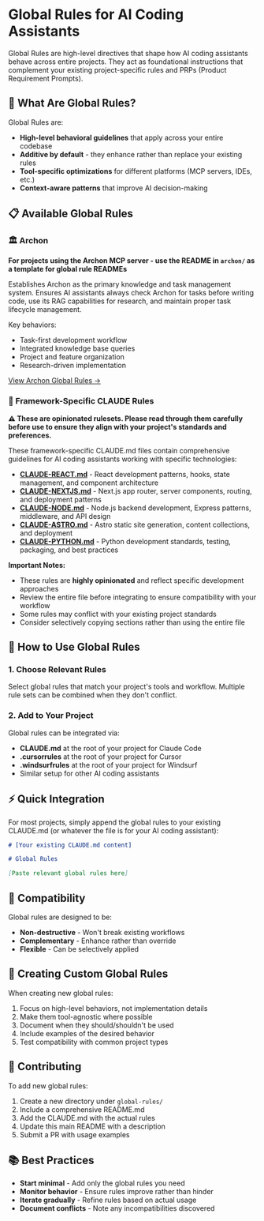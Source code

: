# Global Rules for AI Coding Assistants

Global Rules are high-level directives that shape how AI coding assistants behave across entire projects. They act as foundational instructions that complement your existing project-specific rules and PRPs (Product Requirement Prompts).

## 🎯 What Are Global Rules?

Global Rules are:

- **High-level behavioral guidelines** that apply across your entire codebase
- **Additive by default** - they enhance rather than replace your existing rules
- **Tool-specific optimizations** for different platforms (MCP servers, IDEs, etc.)
- **Context-aware patterns** that improve AI decision-making

## 📋 Available Global Rules

### 🏛️ Archon

**For projects using the Archon MCP server - use the README in `archon/` as a template for global rule READMEs**

Establishes Archon as the primary knowledge and task management system. Ensures AI assistants always check Archon for tasks before writing code, use its RAG capabilities for research, and maintain proper task lifecycle management.

Key behaviors:

- Task-first development workflow
- Integrated knowledge base queries
- Project and feature organization
- Research-driven implementation

[View Archon Global Rules →](./archon/README.md)

### 🎨 Framework-Specific CLAUDE Rules

**⚠️ These are opinionated rulesets. Please read through them carefully before use to ensure they align with your project's standards and preferences.**

These framework-specific CLAUDE.md files contain comprehensive guidelines for AI coding assistants working with specific technologies:

- **[CLAUDE-REACT.md](.claude-md-files//CLAUDE-REACT.md)** - React development patterns, hooks, state management, and component architecture
- **[CLAUDE-NEXTJS.md](.claude-md-files//CLAUDE-NEXTJS.md)** - Next.js app router, server components, routing, and deployment patterns
- **[CLAUDE-NODE.md](.claude-md-files//CLAUDE-NODE.md)** - Node.js backend development, Express patterns, middleware, and API design
- **[CLAUDE-ASTRO.md](.claude-md-files//CLAUDE-ASTRO.md)** - Astro static site generation, content collections, and deployment
- **[CLAUDE-PYTHON.md](./claude-md-files/CLAUDE-PYTHON.md)** - Python development standards, testing, packaging, and best practices

**Important Notes:**

- These rules are **highly opinionated** and reflect specific development approaches
- Review the entire file before integrating to ensure compatibility with your workflow
- Some rules may conflict with your existing project standards
- Consider selectively copying sections rather than using the entire file

## 🚀 How to Use Global Rules

### 1. Choose Relevant Rules

Select global rules that match your project's tools and workflow. Multiple rule sets can be combined when they don't conflict.

### 2. Add to Your Project

Global rules can be integrated via:

- **CLAUDE.md** at the root of your project for Claude Code
- **.cursorrules** at the root of your project for Cursor
- **.windsurfrules** at the root of your project for Windsurf
- Similar setup for other AI coding assistants

## ⚡ Quick Integration

For most projects, simply append the global rules to your existing CLAUDE.md (or whatever the file is for your AI coding assistant):

```markdown
# [Your existing CLAUDE.md content]

# Global Rules

[Paste relevant global rules here]
```

## 🔄 Compatibility

Global rules are designed to be:

- **Non-destructive** - Won't break existing workflows
- **Complementary** - Enhance rather than override
- **Flexible** - Can be selectively applied

## 📝 Creating Custom Global Rules

When creating new global rules:

1. Focus on high-level behaviors, not implementation details
2. Make them tool-agnostic where possible
3. Document when they should/shouldn't be used
4. Include examples of the desired behavior
5. Test compatibility with common project types

## 🤝 Contributing

To add new global rules:

1. Create a new directory under `global-rules/`
2. Include a comprehensive README.md
3. Add the CLAUDE.md with the actual rules
4. Update this main README with a description
5. Submit a PR with usage examples

## 📚 Best Practices

- **Start minimal** - Add only the global rules you need
- **Monitor behavior** - Ensure rules improve rather than hinder
- **Iterate gradually** - Refine rules based on actual usage
- **Document conflicts** - Note any incompatibilities discovered
